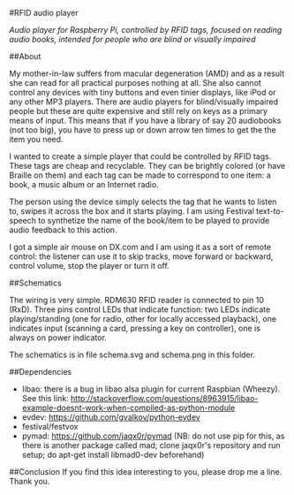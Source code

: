 #RFID audio player

*Audio player for Raspberry Pi, controlled by RFID tags, focused on reading audio books, intended for people who are blind or visually impaired*

##About

My mother-in-law suffers from macular degeneration (AMD) and as a result she can read for all practical purposes nothing at all. She also cannot control any devices with tiny buttons and even tinier displays, like iPod or any other MP3 players. There are audio players for blind/visually impaired people but these are quite expensive and still rely on keys as a primary means of input. This means that if you have a library of say 20 audiobooks (not too big), you have to press up or down arrow ten times to get the the item you need.

I wanted to create a simple player that could be controlled by RFID tags. These tags are cheap and recyclable. They can be brightly colored (or have Braille on them) and each tag can be made to correspond to one item: a book, a music album or an Internet radio.

The person using the device simply selects the tag that he wants to listen to, swipes it across the box and it starts playing. I am using Festival text-to-speech to synthetize the name of the book/item to be played to provide audio feedback to this action.

I got a simple air mouse on DX.com and I am using it as a sort of remote control: the listener can use it to skip tracks, move forward or backward, control volume, stop the player or turn it off.

##Schematics

The wiring is very simple. RDM630 RFID reader is connected to pin 10 (RxD). Three pins control LEDs that indicate function: two LEDs indicate playing/standing (one for radio, other for locally accessed playback), one indicates input (scanning a card, pressing a key on controller), one is always on power indicator.

The schematics is in file schema.svg and schema.png in this folder.

##Dependencies

* libao: there is a bug in libao alsa plugin for current Raspbian (Wheezy). See this link: http://stackoverflow.com/questions/8963915/libao-example-doesnt-work-when-compiled-as-python-module
* evdev: https://github.com/gvalkov/python-evdev
* festival/festvox
* pymad: https://github.com/jaqx0r/pymad (NB: do not use pip for this, as there is another package called mad; clone jaqx0r's repository and run setup; do apt-get install libmad0-dev beforehand)

##Conclusion
If you find this idea interesting to you, please drop me a line. Thank you.
